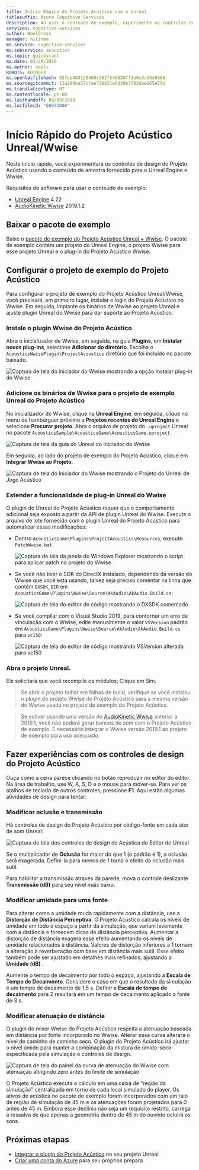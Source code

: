 ```yaml
---
title: Início Rápido do Projeto Acústico com o Unreal
titlesuffix: Azure Cognitive Services
description: Ao usar o conteúdo de exemplo, experimente os controles de design do Projeto Acústico no Unreal e Wwise e implante o Windows Desktop.
services: cognitive-services
author: NoelCross
manager: nitinme
ms.service: cognitive-services
ms.subservice: acoustics
ms.topic: quickstart
ms.date: 03/20/2019
ms.author: noelc
ROBOTS: NOINDEX
ms.openlocfilehash: 927ce403130460c302f546038ff3a0c3a16e0368
ms.sourcegitcommit: 13a289ba57cfae728831e6d38b7f82dae165e59d
ms.translationtype: HT
ms.contentlocale: pt-BR
ms.lasthandoff: 08/09/2019
ms.locfileid: "68933006"
---
```

# <a name="project-acoustics-unrealwwise-quickstart"></a>Início Rápido do Projeto Acústico Unreal/Wwise
Neste início rápido, você experimentará os controles de design do Projeto Acústico usando o conteúdo de amostra fornecido para o Unreal Engine e Wwise.

Requisitos de software para usar o conteúdo de exemplo:
* [Unreal Engine](https://www.unrealengine.com/) 4.22
* [AudioKinetic Wwise](https://www.audiokinetic.com/products/wwise/) 2019.1.2

## <a name="download-the-sample-package"></a>Baixar o pacote de exemplo
Baixe o [pacote de exemplo do Projeto Acústico Unreal + Wwise](https://www.microsoft.com/download/details.aspx?id=58090). O pacote de exemplo contém um projeto do Unreal Engine, o projeto Wwise para esse projeto Unreal e o plug-in do Projeto Acústico Wwise.

## <a name="set-up-the-project-acoustics-sample-project"></a>Configurar o projeto de exemplo do Projeto Acústico
Para configurar o projeto de exemplo do Projeto Acústico Unreal/Wwise, você precisará, em primeiro lugar, instalar o login do Projeto Acústico no Wwise. Em seguida, implante os binários de Wwise ao projeto Unreal e ajuste plugin Unreal do Wwise para dar suporte ao Projeto Acústico.

### <a name="install-the-project-acoustics-wwise-plugin"></a>Instale o plugin Wwise do Projeto Acústico
Abra o inicializador de Wwise, em seguida, na guia **Plugins**, em **Instalar novos plug-ins**, selecione **Adicionar do diretório**. Escolha o `AcousticsWwisePlugin\ProjectAcoustics` diretório que foi incluído no pacote baixado.

![Captura de tela do iniciador do Wwise mostrando a opção Instalar plug-in do Wwise](media/wwise-install-new-plugin.png)

### <a name="add-wwise-binaries-to-the-project-acoustics-unreal-sample-project"></a>Adicione os binários de Wwise para o projeto de exemplo Unreal do Projeto Acústico
No inicializador do Wwise, clique na **Unreal Engine**, em seguida, clique no menu de hambúrguer próximo a **Projetos recentes do Unreal Engine** e selecione **Procurar projeto**. Abra o arquivo de projeto do `.uproject` Unreal no pacote `AcousticsSample\AcousticsGame\AcousticsGame.uproject`.

![Captura de tela da guia do Unreal do Iniciador do Wwise](media/wwise-unreal-tab.png)

Em seguida, ao lado do projeto de exemplo do Projeto Acústico, clique em **Integrar Wwise ao Projeto**.

![Captura de tela do Iniciador do Wwise mostrando o Projeto do Unreal de Jogo Acústico](media/wwise-acoustics-game-project.png)

### <a name="extend-wwises-unreal-plugin-functionality"></a>Estender a funcionalidade de plug-in Unreal do Wwise
O plugin do Unreal do Projeto Acústico requer que o comportamento adicional seja exposto a partir da API de plugin Unreal do Wwise. Execute o arquivo de lote fornecido com o plugin Unreal do Projeto Acústico para automatizar essas modificações:
* Dentro `AcousticsGame\Plugins\ProjectAcoustics\Resources`, execute `PatchWwise.bat`.

    ![Captura de tela da janela do Windows Explorer mostrando o script para aplicar patch no projeto do Wwise](media/patch-wwise-script.png)

* Se você não tiver o SDK do DirectX instalado, dependendo da versão do Wwise que você está usando, talvez seja preciso comentar na linha que contém `DXSDK_DIR` em `AcousticsGame\Plugins\Wwise\Source\AkAudio\AkAudio.Build.cs`:

    ![Captura de tela do editor de código mostrando o DXSDK comentado](media/directx-sdk-comment.png)

* Se você compilar com o Visual Studio 2019, para contornar um erro de vinculação com o Wwise, edite manualmente o valor `VSVersion` padrão em `AcousticsGame\Plugins\Wwise\Source\AkAudio\AkAudio.Build.cs` para `vc150`:

    ![Captura de tela do editor de código mostrando VSVersion alterada para vc150](media/vsversion-comment.png)

### <a name="open-the-unreal-project"></a>Abra o projeto Unreal. 
Ele solicitará que você recompile os módulos; Clique em Sim.

>Se abrir o projeto falhar em falhas de build, verifique se você instalou o plugin do projeto Wwise do Projeto Acústico para a mesma versão do Wwise usada no projeto de exemplo do Projeto Acústico.

>Se estiver usando uma versão do [AudioKinetic Wwise](https://www.audiokinetic.com/products/wwise/) anterior a 2019.1, você não poderá gerar bancos de som com o Projeto Acústico de exemplo.  É necessário integrar o Wwise versão 2019.1 ao projeto de exemplo para uso adequado.

## <a name="experiment-with-project-acoustics-design-controls"></a>Fazer experiências com os controles de design do Projeto Acústico
Ouça como a cena parece clicando no botão reproduzir no editor do editor. Na área de trabalho, use W, A, S, D e o mouse para mover-se. Para ver os atalhos de teclado de outros controles, pressione **F1**. Aqui estão algumas atividades de design para tentar:

### <a name="modify-occlusion-and-transmission"></a>Modificar oclusão e transmissão
Há controles de design do Projeto Acústico por código-fonte em cada ator de som Unreal:

![Captura de tela dos controles de design de Acústica do Editor do Unreal](media/demo-scene-sound-source-design-controls.png)

Se o multiplicador de **Oclusão** for maior do que 1 (o padrão é 1), a oclusão será exagerada. Defini-la para menos de 1 torna o efeito da oclusão mais sutil.

Para habilitar a transmissão através da parede, mova o controle deslizante **Transmissão (dB)** para seu nível mais baixo. 

### <a name="modify-wetness-for-a-source"></a>Modificar umidade para uma fonte
Para alterar como a umidade muda rapidamente com a distância, use a **Distorção de Distância Perceptiva**. O Projeto Acústico calcula os níveis de umidade em todo o espaço a partir da simulação, que variam levemente com a distância e fornecem dicas de distância perceptiva. Aumentar a distorção de distância exagera esse efeito aumentando os níveis de umidade relacionados à distância. Valores de distorção inferiores a 1 tornam a alteração à reverberação com base em distância mais sutil. Esse efeito também pode ser ajustado em detalhes mais refinados, ajustando a **Umidade (dB)** .

Aumente o tempo de decaimento por todo o espaço, ajustando a **Escala de Tempo de Decaimento**. Considere o caso em que o resultado da simulação é um tempo de decaimento de 1,5 s. Definir a **Escala de tempo de decaimento** para 2 resultará em um tempo de decaimento aplicado à fonte de 3 s.

### <a name="modify-distance-based-attenuation"></a>Modificar atenuação de distância
O plugin do mixer Wwise do Projeto Acústico respeita a atenuação baseada em distância por fonte incorporado no Wwise. Alterar essa curva alterará o nível de caminho de caminho seco. O plugin do Projeto Acústico irá ajustar o nível úmido para manter a combinação da mistura de úmido-seco especificada pela simulação e controles de design.

![Captura de tela do painel da curva de atenuação do Wwise com atenuação atingindo zero antes do limite de simulação](media/demo-sounds-attenuation.png)

O Projeto Acústico executa o cálculo em uma caixa de “região da simulação” centralizada em torno de cada local simulado do player. Os ativos de acústica no pacote de exemplo foram incorporados com um raio de região de simulação de 45 m e os atenuações foram projetados para 0 antes de 45 m. Embora esse declínio não seja um requisito restrito, carrega a ressalva de que apenas a geometria dentro de 45 m do ouvinte ocluirá os sons.

## <a name="next-steps"></a>Próximas etapas
* [Integrar o plugin do Projeto Acústico](unreal-integration.md) no seu projeto Unreal
* [Criar uma conta do Azure](create-azure-account.md) para seu próprios prepara



